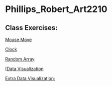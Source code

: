
# Phillips_Robert_Art2210

## Class Exercises:

[Mouse Move](https://rmphill0210.github.io/Personal/Exercises/Phillips_Robert_Art2210_mouseMove_Fall2019/mouseMove.html)

[Clock](https://rmphill0210.github.io/Personal/Exercises/Phillips_Robert_Art2210_Clock_Fall2019/Clock.html)

[Random Array](https://rmphill0210.github.io/Personal/Exercises/Phillips_Robert_Art2210_randomArray_Fall2019/randomArray.html)

[[Data Visualization](https://rmphill0210.github.io/Personal/Exercises/Phillips_Robert_Art2210_json_Fall2019/Nov4.html)

[Extra Data Visualization](https://rmphill0210.github.io/Personal/Exercises/Phillips_Robert_Art2210_weather_Fall2019/Nov6.html);



